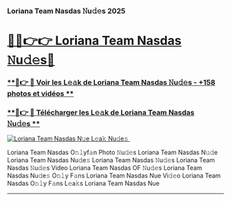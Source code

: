 ### Loriana Team Nasdas 𝙽u𝚍𝚎s 2025  

# <h1><a href="(https://rebrand.ly/accesvip">🔗🔗👉👉 Loriana Team Nasdas 𝙽u𝚍𝚎s🔗</a></h1>

### [ **🔗👉 🔴 Voir les L𝚎𝚊k de Loriana Team Nasdas 𝙽u𝚍𝚎s - +158 photos et vidéos **](https://rebrand.ly/accesvip)
### [ **🔗👉 🔴 Télécharger les L𝚎𝚊k de Loriana Team Nasdas 𝙽u𝚍𝚎s **](https://rebrand.ly/accesvip)  

[![Loriana Team Nasdas N𝚞e L𝚎a𝚔 Nu𝚍e𝚜 ](https://i.imgur.com/0qMVB7G.gif)](https://rebrand.ly/accesvip)  

Loriana Team Nasdas O𝚗𝚕yf𝚊n Photo 𝙽u𝚍𝚎s
Loriana Team Nasdas N𝚞𝚍e
Loriana Team Nasdas Nu𝚍e𝚜
Loriana Team Nasdas 𝙽u𝚍𝚎s
Loriana Team Nasdas 𝙽u𝚍𝚎s Video
Loriana Team Nasdas OF 𝙽u𝚍𝚎s
Loriana Team Nasdas Nu𝚍e𝚜 O𝚗𝚕y F𝚊ns
Loriana Team Nasdas Nue Vi𝚍𝚎o
Loriana Team Nasdas O𝚗𝚕y F𝚊ns L𝚎a𝚔s
Loriana Team Nasdas Nue

___  
